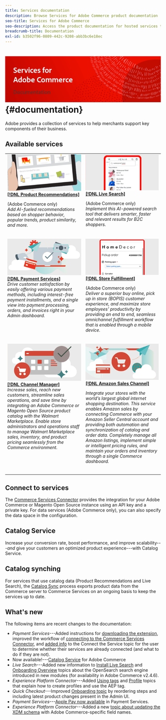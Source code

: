```yaml
---
title: Services documentation
description: Browse Services for Adobe Commerce product documentation
seo-title: Services for Adobe Commerce
seo-description: Access the product documentation for hosted services that help Adobe Commerce and Magento Open Source merchants support key components of their business.
breadcrumb-title: Documentation
exl-id: b3502f96-0809-442c-9208-abb3bc6e18ec
---
```

# <!-- use banner as heading -->![Services documentation](./assets/banner-services-home.png) {#documentation}

Adobe provides a collection of services to help merchants support key components of their business. 

## Available services

<table>
<tr>
   <td valign="top">
       <img alt="[!UICONTROL Product Recommendations]" src="assets/product-recs.png" />
    <div><a href="https://experienceleague.adobe.com/docs/commerce-merchant-services/product-recommendations/overview.html">
    <strong>[!DNL Product Recommendations]</strong></a>
    </div>
    <p>(Adobe Commerce only)<br><em>Add AI-fueled recommendations based on shopper behavior, popular trends, product similarity, and more.</em></p>
    </br>
  </td>
  <td valign="top">
      <img alt="[!DNL Live Search]" src="assets/live-search.png" />
    <div>
    <a href="https://experienceleague.adobe.com/docs/commerce-merchant-services/live-search/overview.html"><strong>[!DNL Live Search]</strong></a>
    </div>
    <p>(Adobe Commerce only)<br><em>Implement this AI-powered search tool that delivers smarter, faster and relevant results for B2C shoppers.</em></p>
    </br>
  </td>
</tr>
<tr>
  <td valign="top">
    <img alt="[!DNL Payment Services]" src="assets/payment-services.png"/>
    <div>
    <a href="https://experienceleague.adobe.com/docs/commerce-merchant-services/payment-services/guide-overview.html"><strong>[!DNL Payment Services]</strong></a>
    </div>
    <em>Drive customer satisfaction by easily offering various payment methods, including interest-free payment installments, and a single view into payment processing, orders, and invoices right in your Admin dashboard.</em>
    </br>
  </td>
  <td valign="top">
    <img alt="Store Fulfillment" src="assets/store-fulfillment-landing-graphic.png"/>
    <div><a href="https://experienceleague.adobe.com/docs/commerce-merchant-services/store-fulfillment/guide-overview.html">
    <strong>[!DNL Store Fulfillment]</strong></a>
    </div>
    <p>(Adobe Commerce only)<br><em>Deliver a superior buy online, pick up in store (BOPIS) customer experience, and maximize store employees' productivity by providing an end to end, seamless omnichannel fulfillment workflow that is enabled through a mobile device.</em></p>
    </br>
  </td>
  </tr>
  <tr>
   <td valign="top">
    <img alt="[!DNL Channel Manager]" src="assets/channel-manager.png"/>
    <div>
    <a href="https://experienceleague.adobe.com/docs/commerce-channels/channel-manager/guide-overview.html"><strong>[!DNL Channel Manager]</strong></a>
    </div>
    <em>Increase sales, reach new customers, streamline sales operations, and save time by integrating an Adobe Commerce or Magento Open Source product catalog with the Walmart Marketplace. Enable store administrators and operations staff to manage Walmart Marketplace sales, inventory, and product pricing seamlessly from the Commerce environment.</em>
    </br>
  </td>
    <td valign="top">
       <img alt="Amazon sales channel" src="assets/amazon-channel.png" />
    <div><a href="https://experienceleague.adobe.com/docs/commerce-channels/amazon/guide-overview.html">
    <strong>[!DNL Amazon Sales Channel]</strong></a>
    </div>
    <p><em>Integrate your stores with the world’s largest global internet shopping destination. This service enables Amazon sales by connecting Commerce with your Amazon Seller Central account and providing both automation and synchronization of catalog and order data. Completely manage all Amazon listings, implement simple or intelligent pricing rules, and maintain your orders and inventory through a single Commerce dashboard.</em></p>
    </br>
  </td>
</tr>
</table>

## Connect to services

The [Commerce Services Connector](saas.md) provides the integration for your Adobe Commerce or Magento Open Source instance using an API key and a private key. For data services (Adobe Commerce only), you can also specify the data space in the configuration.

## Catalog Service

Increase your conversion rate, boost performance, and improve scalability---*and* give your customers an optimized product experience---with Catalog Service.

## Catalog synching

For services that use catalog data (Product Recommendations and Live Search), the [Catalog Sync](catalog-sync.md) process exports product data from the Commerce server to Commerce Services on an ongoing basis to keep the services up to date.

## What's new

The following items are recent changes to the documentation:

* *Payment Services*---Added instructions for [downloading the extension](https://experienceleague.adobe.com/docs/commerce-merchant-services/payment-services/get-started/install.html#download-the-extension), improved the workflow of [connecting to the Commerce Services Connector](https://experienceleague.adobe.com/docs/commerce-merchant-services/payment-services/get-started/connect.html), and [added info](https://experienceleague.adobe.com/docs/commerce-merchant-services/payment-services/get-started/connect.html) to the Connect the Service topic for the user to determine whether their services are already connected (and what to do if they are not).
* Now available!---[Catalog Service](https://experienceleague.adobe.com/docs/commerce-merchant-services/catalog-service/overview.html) for Adobe Commerce
* *Live Search*---Added new information to [Install Live Search](https://experienceleague.adobe.com/docs/commerce-merchant-services/live-search/onboard/install.html) and [Onboarding Overview](https://experienceleague.adobe.com/docs/commerce-merchant-services/live-search/onboard/install.html) topics about the OpenSearch search engine introduced in new modules (for availability in Adobe Commerce v2.4.6).
* *Experience Platform Connector*---Added [Using tags](https://experienceleague.adobe.com/docs/commerce-merchant-services/experience-platform-connector/event-forwarding/using-tags.html) and [Profile](https://experienceleague.adobe.com/docs/commerce-merchant-services/experience-platform-connector/fundamentals/profile.html) topics that explain how to create profiles and use the AEP tag.
* *Quick Checkout*---Improved [Onboarding topic](https://experienceleague.adobe.com/docs/commerce-merchant-services/quick-checkout/getting-started/onboarding.html) by reordering steps and including latest product changes present in the Admin UI.
* *Payment Services*---[Apple Pay now available](https://experienceleague.adobe.com/docs/commerce-merchant-services/payment-services/payments-options.html#apple-pay-button) in Payment Services.
* *Experience Platform Connector*---Added a new [topic about updating the XDM schema](https://experienceleague.adobe.com/docs/commerce-merchant-services/experience-platform-connector/fundamentals/update-xdm.html) with Adobe Commerce-specific field names.
